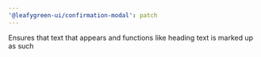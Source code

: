 ```yaml
---
'@leafygreen-ui/confirmation-modal': patch
---
```


Ensures that text that appears and functions like heading text is marked up as such
